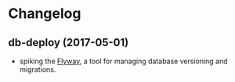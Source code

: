 # Changelog

## db-deploy (2017-05-01)

* spiking the [Flyway](https://flywaydb.org/), a tool for managing database versioning and migrations.
